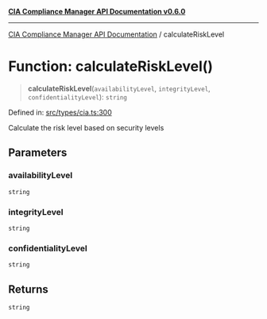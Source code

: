 [**CIA Compliance Manager API Documentation v0.6.0**](../README.md)

***

[CIA Compliance Manager API Documentation](../globals.md) / calculateRiskLevel

# Function: calculateRiskLevel()

> **calculateRiskLevel**(`availabilityLevel`, `integrityLevel`, `confidentialityLevel`): `string`

Defined in: [src/types/cia.ts:300](https://github.com/Hack23/cia-compliance-manager/blob/main/src/types/cia.ts#L300)

Calculate the risk level based on security levels

## Parameters

### availabilityLevel

`string`

### integrityLevel

`string`

### confidentialityLevel

`string`

## Returns

`string`
